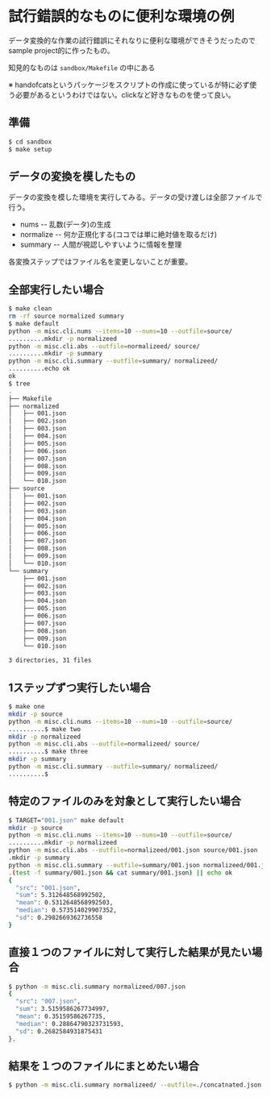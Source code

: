 # 試行錯誤的なものに便利な環境の例

データ変換的な作業の試行錯誤にそれなりに便利な環境ができそうだったのでsample project的に作ったもの。

知見的なものは `sandbox/Makefile` の中にある

※ handofcatsというパッケージをスクリプトの作成に使っているが特に必ず使う必要があるというわけではない。clickなど好きなものを使って良い。

## 準備

```bash
$ cd sandbox
$ make setup
```

## データの変換を模したもの

データの変換を模した環境を実行してみる。データの受け渡しは全部ファイルで行う。

- nums -- 乱数(データ)の生成
- normalize -- 何か正規化する(ココでは単に絶対値を取るだけ)
- summary -- 人間が視認しやすいように情報を整理

各変換ステップではファイル名を変更しないことが重要。

## 全部実行したい場合

```bash
$ make clean
rm -rf source normalized summary
$ make default
python -m misc.cli.nums --items=10 --nums=10 --outfile=source/
..........mkdir -p normalizeed
python -m misc.cli.abs --outfile=normalizeed/ source/
..........mkdir -p summary
python -m misc.cli.summary --outfile=summary/ normalizeed/
..........echo ok
ok
$ tree
.
├── Makefile
├── normalized
│   ├── 001.json
│   ├── 002.json
│   ├── 003.json
│   ├── 004.json
│   ├── 005.json
│   ├── 006.json
│   ├── 007.json
│   ├── 008.json
│   ├── 009.json
│   └── 010.json
├── source
│   ├── 001.json
│   ├── 002.json
│   ├── 003.json
│   ├── 004.json
│   ├── 005.json
│   ├── 006.json
│   ├── 007.json
│   ├── 008.json
│   ├── 009.json
│   └── 010.json
└── summary
    ├── 001.json
    ├── 002.json
    ├── 003.json
    ├── 004.json
    ├── 005.json
    ├── 006.json
    ├── 007.json
    ├── 008.json
    ├── 009.json
    └── 010.json

3 directories, 31 files
```

## 1ステップずつ実行したい場合

```bash
$ make one
mkdir -p source
python -m misc.cli.nums --items=10 --nums=10 --outfile=source/
..........$ make two
mkdir -p normalizeed
python -m misc.cli.abs --outfile=normalizeed/ source/
..........$ make three
mkdir -p summary
python -m misc.cli.summary --outfile=summary/ normalizeed/
..........$ 
```

## 特定のファイルのみを対象として実行したい場合

```bash
$ TARGET="001.json" make default
mkdir -p source
python -m misc.cli.nums --items=10 --nums=10 --outfile=source/
..........mkdir -p normalizeed
python -m misc.cli.abs --outfile=normalizeed/001.json source/001.json
.mkdir -p summary
python -m misc.cli.summary --outfile=summary/001.json normalizeed/001.json
.(test -f summary/001.json && cat summary/001.json) || echo ok
{
  "src": "001.json",
  "sum": 5.312648568992502,
  "mean": 0.5312648568992503,
  "median": 0.573514029907352,
  "sd": 0.2982669362736558
}
```

## 直接１つのファイルに対して実行した結果が見たい場合

```bash
$ python -m misc.cli.summary normalizeed/007.json 
{
  "src": "007.json",
  "sum": 3.5159586267734997,
  "mean": 0.35159586267735,
  "median": 0.28864790323731593,
  "sd": 0.2682584931875431
}.
```

## 結果を１つのファイルにまとめたい場合

```bash
$ python -m misc.cli.summary normalizeed/ --outfile=./concatnated.json
```
